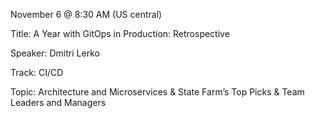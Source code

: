November 6 @ 8:30 AM (US central)

Title: A Year with GitOps in Production: Retrospective

Speaker: Dmitri Lerko

Track: CI/CD

Topic: Architecture and Microservices & State Farm’s Top Picks & Team Leaders and Managers



